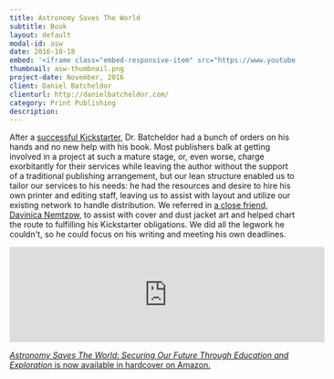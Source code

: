 ```yaml
---
title: Astronomy Saves The World
subtitle: Book
layout: default
modal-id: asw
date: 2016-10-18
embed: '<iframe class="embed-responsive-item" src="https://www.youtube.com/embed/jITn5QNwKSc" frameborder="0" allowfullscreen></iframe>'
thumbnail: asw-thumbnail.png
project-date: November, 2016
client: Daniel Batcheldor
clienturl: http://danielbatcheldor.com/
category: Print Publishing
description:
---
```


After a [successful Kickstarter](https://www.kickstarter.com/projects/841386557/astronomy-saves-the-world-the-book), Dr. Batcheldor had a bunch of orders on his hands and no new help with his book. Most publishers balk at getting involved in a project at such a mature stage, or, even worse, charge exorbitantly for their services while leaving the author without the support of a traditional publishing arrangement, but our lean structure enabled us to tailor our services to his needs: he had the resources and desire to hire his own printer and editing staff, leaving us to assist with layout and utilize our existing network to handle distribution. We referred in [a close friend, Davinica Nemtzow,](http://dknillustration.com/) to assist with cover and dust jacket art and helped chart the route to fulfilling his Kickstarter obligations. We did all the legwork he couldn't, so he could focus on his writing and meeting his own deadlines.

<iframe frameborder="0" src="https://itch.io/embed/59367?linkback=true&amp;bg_color=ffffff&amp;fg_color=102a2f&amp;link_color=03cea4&amp;border_color=2993a9" width="552" height="167"></iframe>

[*Astronomy Saves The World: Securing Our Future Through Education and Exploration* is now available in hardcover on Amazon.](https://www.amazon.com/Astronomy-Saves-World-Exploration-Education/dp/0997247509/)
